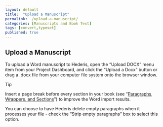 ```yaml
---
layout: default
title:  "Upload a Manuscript"
permalink:  /upload-a-manuscript/
categories: [Manuscripts and Book Text]
tags: [convert,typeset]
published: true
---
```


<section data-type="chapter" class="hsecchapter" data-hederis-type="hsecchapter" id="upload-a-manuscript" data-pi-attrs="id: upload-a-manuscript; data-tags: convert,typeset;" role="doc-chapter" data-tags="convert,typeset" data-author-name=" " data-book-title=" " title="Upload a Manuscript"><h1 data-hederis-type="hblkchaptitle" class="hblkchaptitle" id="pL1mdJuKK">Upload a Manuscript</h1>
    <p class="hblkp" data-hederis-type="hblkp" id="p1A27UrZR">To upload a Word manuscript to Hederis, open the &#8220;Upload DOCX&#8221; menu item from your Project Dashboard, and click the &#8220;Upload a Docx&#8221; button or drag a .docx file from your computer file system onto the browser window.</p>
    <aside class="hwprbox box" data-hederis-type="hwprbox" id="paWsAJn5E" data-type="sidebar"><p class="hblktype" data-hederis-type="hblktype" id="pKgDoP7RV">Tip</p>
    <p class="hblkp" data-hederis-type="hblkp" id="pUY9D8aAt">Insert a page break before every section in your book (see &#8220;<a href="{% post_url 2019-10-21-15-ParagraphsWrappersSectionsandInlines %}" id="pTVKXtfT4"><span class="Hyperlink" id="pDcWoiHBh">Paragraphs, Wrappers, and Sections</span></a>&#8221;) to improve the Word import results.</p>
    </aside>
    <p class="hblkp" data-hederis-type="hblkp" id="p79PSal4q">You can choose to have Hederis delete empty paragraphs when it processes your file - check the &#8220;Strip empty paragraphs&#8221; box to select this option.</p>
    </section>
    